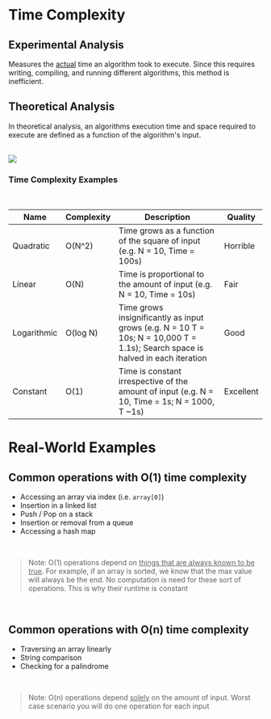 # Time Complexity

## Experimental Analysis

Measures the <u>actual</u> time an algorithm took to execute. Since this requires writing, compiling, and running different algorithms, this method is inefficient.

## Theoretical Analysis

In theoretical analysis, an algorithms execution time and space required to execute are defined as a function of the algorithm's input.

<br/>

<img src="https://paper-attachments.dropbox.com/s_2D428973624E7FC84C7D69D11421DE762BEA6B6F3361231FCDCAE0425D14526F_1664885448372_Untitled.drawio+17.png">

<br/>

### Time Complexity Examples

<br/>

| Name      | Complexity | Description          | Quality |
|-----------|------------|----------------------|---------|
| Quadratic | O(N^2)     | Time grows as a function of the square of input (e.g. N = 10, Time = 100s)| Horrible |
| Linear    | O(N)       | Time is proportional to the amount of input (e.g. N = 10, Time = 10s)| Fair |
| Logarithmic | O(log N) | Time grows insignificantly as input grows (e.g. N = 10 T = 10s; N = 10,000 T = 1.1s); Search space is halved in each iteration | Good |
| Constant  | O(1)       | Time is constant irrespective of the amount of input (e.g. N = 10, Time = 1s; N = 1000, T ~1s)| Excellent |

# Real-World Examples

## Common operations with O(1) time complexity

- Accessing an array via index (i.e. `array[0]`)
- Insertion in a linked list
- Push / Pop on a stack
- Insertion or removal from a queue
- Accessing a hash map

<br/>

> Note: O(1) operations depend on <u>things that are always known to be true</u>. For example, if an array is sorted, we know that the max value will always be the end. No computation is need for these sort of operations. This is why their runtime is constant

<br/>

## Common operations with O(n) time complexity

- Traversing an array linearly
- String comparison
- Checking for a palindrome

<br/>

> Note: O(n) operations depend <u>solely</u> on the amount of input. Worst case scenario you will do one operation for each input